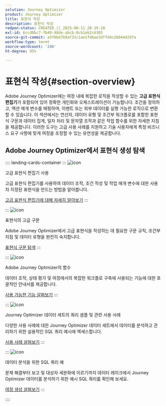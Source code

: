 ```yaml
---
solution: Journey Optimizer
product: Journey Optimizer
title: 표현식 작성
description: 표현식 작성
redpen-status: CREATED_||_2025-08-11_20-19-10
exl-id: 6ccd0bc7-fb40-48de-abcb-0cb1eb2c6303
source-git-commit: a5f0b47b9af31c1ae1fd6ae3dffd4c260444297a
workflow-type: tm+mt
source-wordcount: '246'
ht-degree: 95%

---
```


# 표현식 작성{#section-overview}

Adobe Journey Optimizer에는 여정 내에 복잡한 로직을 작성할 수 있는 **고급 표현식 편집기**&#x200B;가 포함되어 있어 정확한 개인화와 오케스트레이션이 가능합니다. 조건을 정의하고, 액션 매개 변수를 매핑하며, 이벤트 또는 외부 데이터를 실행 가능한 로직으로 변환할 수 있습니다. 이 섹션에서는 연산자, 데이터 유형 및 조건부 워크플로를 포함한 표현식 구문과 데이터 집계, 일자 처리 및 문자열 조작과 같은 작업 함수를 위한 자세한 지침을 제공합니다. 이러한 도구는 고급 사용 사례를 지원하고 기술 사용자에게 특정 비즈니스 요구 사항에 맞게 여정을 조정할 수 있는 유연성을 제공합니다.

## Adobe Journey Optimizer에서 표현식 생성 탐색

:::: landing-cards-container
:::
![icon](https://cdn.experienceleague.adobe.com/icons/screwdriver-wrench.svg?lang=ko)

고급 표현식 편집기 사용

고급 표현식 편집기를 사용하여 데이터 조작, 조건 작성 및 작업 매개 변수에 대한 사용자 지정된 표현식을 만드는 방법을 알아봅니다.

[고급 표현식 편집기에 대해 자세히 알아보기](../using/building-journeys/expression/expressionadvanced.md)
:::

:::
![icon](https://cdn.experienceleague.adobe.com/icons/code-branch.svg?lang=ko)

표현식의 고급 구문

Adobe Journey Optimizer에서 고급 표현식을 작성하는 데 필요한 구문 규칙, 조건부 지침 및 데이터 유형을 완전히 숙지합니다.

[표현식 구문 탐색](syntax-landing-page.md)
:::

:::
![icon](https://cdn.experienceleague.adobe.com/icons/puzzle-piece.svg?lang=ko)

Adobe Journey Optimizer의 함수

데이터 조작, 상태 평가 및 여정에서의 복잡한 워크플로 구축에 사용되는 기능에 대한 포괄적인 안내서를 제공합니다.

[사용 가능한 기능 살펴보기](main-functions-journey-landing-page.md)
:::


:::
![icon](https://cdn.experienceleague.adobe.com/icons/bullseye.svg?lang=ko)

Journey Optimizer 데이터 세트의 쿼리 샘플 및 관련 사용 사례

다양한 사용 사례에 대한 Journey Optimizer 데이터 세트에서 데이터를 분석하고 관리하기 위한 실용적인 SQL 쿼리 예시에 액세스합니다.

[사용 사례 살펴보기](../using/data/datasets-query-examples.md)
:::

:::
![icon](https://cdn.experienceleague.adobe.com/icons/list-check.svg?lang=ko)

데이터 분석을 위한 SQL 쿼리 예

문제 해결부터 보고 및 대상자 세분화에 이르기까지 데이터 레이크에서 Journey Optimizer 데이터를 분석하기 위한 예시 SQL 쿼리를 확인해 보세요.

[여정 생성 살펴보기](../using/reports/query-examples.md)
:::


::::
